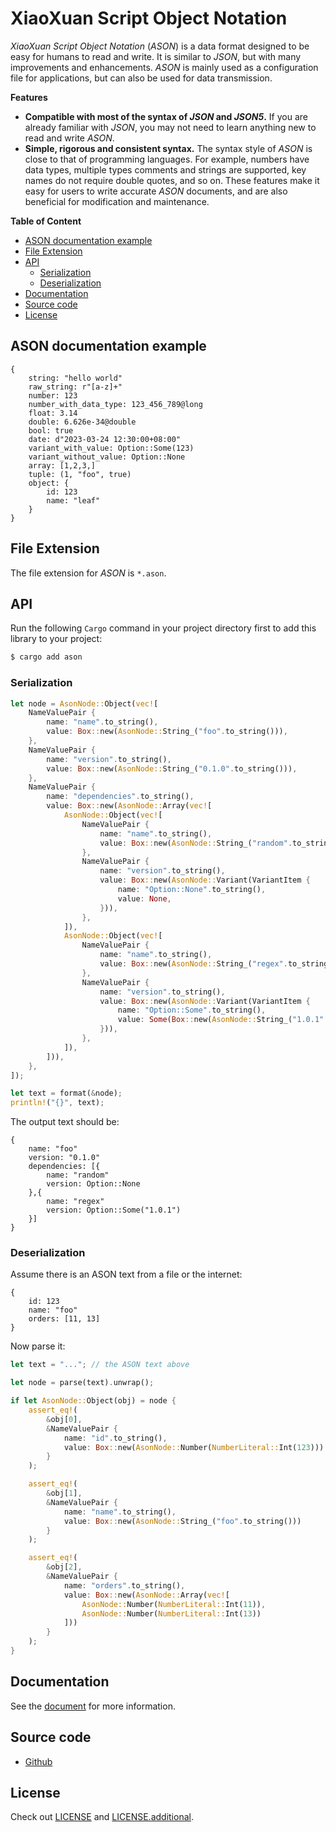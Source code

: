 # XiaoXuan Script Object Notation

_XiaoXuan Script Object Notation_ (_ASON_) is a data format designed to be easy for humans to read and write. It is similar to _JSON_, but with many improvements and enhancements. _ASON_ is mainly used as a configuration file for applications, but can also be used for data transmission.

**Features**

- **Compatible with most of the syntax of _JSON_ and _JSON5_.** If you are already familiar with _JSON_, you may not need to learn anything new to read and write _ASON_.
- **Simple, rigorous and consistent syntax.** The syntax style of _ASON_ is close to that of programming languages. For example, numbers have data types, multiple types comments and strings are supported, key names do not require double quotes, and so on. These features make it easy for users to write accurate _ASON_ documents, and are also beneficial for modification and maintenance.

**Table of Content**

<!-- @import "[TOC]" {cmd="toc" depthFrom=2 depthTo=6 orderedList=false} -->

<!-- code_chunk_output -->

- [ASON documentation example](#ason-documentation-example)
- [File Extension](#file-extension)
- [API](#api)
  - [Serialization](#serialization)
  - [Deserialization](#deserialization)
- [Documentation](#documentation)
- [Source code](#source-code)
- [License](#license)

<!-- /code_chunk_output -->

## ASON documentation example

```json5
{
    string: "hello world"
    raw_string: r"[a-z]+"
    number: 123
    number_with_data_type: 123_456_789@long
    float: 3.14
    double: 6.626e-34@double
    bool: true
    date: d"2023-03-24 12:30:00+08:00"
    variant_with_value: Option::Some(123)
    variant_without_value: Option::None
    array: [1,2,3,]
    tuple: (1, "foo", true)
    object: {
        id: 123
        name: "leaf"
    }
}
```

## File Extension

The file extension for _ASON_ is `*.ason`.

## API

Run the following `Cargo` command in your project directory first to add this library to your project:

```bash
$ cargo add ason
```

### Serialization

```rust
let node = AsonNode::Object(vec![
    NameValuePair {
        name: "name".to_string(),
        value: Box::new(AsonNode::String_("foo".to_string())),
    },
    NameValuePair {
        name: "version".to_string(),
        value: Box::new(AsonNode::String_("0.1.0".to_string())),
    },
    NameValuePair {
        name: "dependencies".to_string(),
        value: Box::new(AsonNode::Array(vec![
            AsonNode::Object(vec![
                NameValuePair {
                    name: "name".to_string(),
                    value: Box::new(AsonNode::String_("random".to_string())),
                },
                NameValuePair {
                    name: "version".to_string(),
                    value: Box::new(AsonNode::Variant(VariantItem {
                        name: "Option::None".to_string(),
                        value: None,
                    })),
                },
            ]),
            AsonNode::Object(vec![
                NameValuePair {
                    name: "name".to_string(),
                    value: Box::new(AsonNode::String_("regex".to_string())),
                },
                NameValuePair {
                    name: "version".to_string(),
                    value: Box::new(AsonNode::Variant(VariantItem {
                        name: "Option::Some".to_string(),
                        value: Some(Box::new(AsonNode::String_("1.0.1".to_string()))),
                    })),
                },
            ]),
        ])),
    },
]);

let text = format(&node);
println!("{}", text);
```

The output text should be:

```json5
{
    name: "foo"
    version: "0.1.0"
    dependencies: [{
        name: "random"
        version: Option::None
    },{
        name: "regex"
        version: Option::Some("1.0.1")
    }]
}
```

### Deserialization

Assume there is an ASON text from a file or the internet:

```json5
{
    id: 123
    name: "foo"
    orders: [11, 13]
}
```

Now parse it:

```rust
let text = "..."; // the ASON text above

let node = parse(text).unwrap();

if let AsonNode::Object(obj) = node {
    assert_eq!(
        &obj[0],
        &NameValuePair {
            name: "id".to_string(),
            value: Box::new(AsonNode::Number(NumberLiteral::Int(123)))
        }
    );

    assert_eq!(
        &obj[1],
        &NameValuePair {
            name: "name".to_string(),
            value: Box::new(AsonNode::String_("foo".to_string()))
        }
    );

    assert_eq!(
        &obj[2],
        &NameValuePair {
            name: "orders".to_string(),
            value: Box::new(AsonNode::Array(vec![
                AsonNode::Number(NumberLiteral::Int(11)),
                AsonNode::Number(NumberLiteral::Int(13))
            ]))
        }
    );
}
```

## Documentation

See the [document](https://hemashushu.github.io/works/xiaoxuan-script-object-notation) for more information.

## Source code

- [Github](https://github.com/hemashushu/xiaoxuan-script-object-notation)

## License

Check out [LICENSE](./LICENSE) and [LICENSE.additional](./LICENSE.additional).
